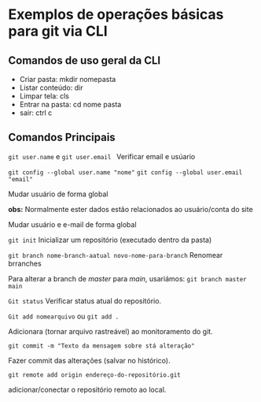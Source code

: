 # Exemplos de operações básicas para git via CLI

## Comandos de uso geral da CLI

- Criar pasta: mkdir nomepasta
- Listar conteúdo: dir
- Limpar tela: cls
- Entrar na pasta: cd nome pasta
- sair: ctrl c

## Comandos Principais

`git user.name` e `git user.email `
Verificar email e usúario

`git config --global user.name "nome"`
`git config --global user.email "email"`

Mudar usuário de forma global

**obs:** Normalmente ester dados estão relacionados ao usuário/conta do site

Mudar usuário e e-mail de forma global

`git init`
Inicializar um repositório (executado dentro da pasta)

`git branch nome-branch-aatual novo-nome-para-branch`
Renomear brranches

Para alterar a branch de *master* para *main*, usariámos: `git branch master main`

`Git status`
Verificar status atual do repositório.

`Git add nomearquivo` ou `git add .`

Adicionara (tornar arquivo rastreável) ao monitoramento do git.

`git commit -m "Texto da mensagem sobre stá alteração"`

Fazer commit das alterações (salvar no histórico).

`git remote add origin endereço-do-repositório.git`

adicionar/conectar o repositório remoto ao local.
